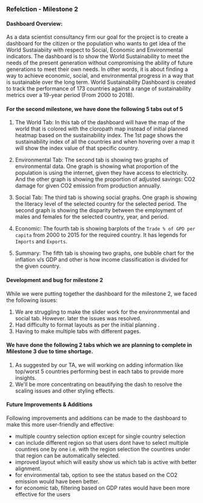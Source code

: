 ### Refelction - Milestone 2

#### Dashboard Overview:

As a data scientist consultancy firm our goal for the project is to create a dashboard for the citizen or the population who wants to get idea of the World Sustaiabiity with respect to Social, Economic and Environmental indicators. The dashboard is to show the World Sustainability to meet the needs of the present generation without compromising the ability of future generations to meet their own needs. In other words, it is about finding a way to achieve economic, social, and environmental progress in a way that is sustainable over the long term. World Sustainability Dashboard is created to track the performance of 173 countries against a range of sustainability metrics over a 19-year period (From 2000 to 2018).

#### For the second milestone, we have done the following 5 tabs out of 5

1. The World Tab: In this tab of the dashboard will have the map of the world that is colored with the cloropath map instead of initial planned heatmap based on the sustainability index. The 1st page shows the sustainability index of all the countries and when hovering over a map it will show the index value of that specific country.

2. Environmental Tab: The second tab is showing two graphs of environmental data. One graph is showing what proportion of the population is using the internet, given they have access to electricity. And the other graph is showing the proportion of adjusted savings: CO2 damage for given CO2 emission from production annually.

3. Social Tab: The third tab is showing social graphs. One graph is showing the literacy level of the selected country for the selected period. The second graph is showing the disparity between the employment of males and females for the selected country, year, and period.

4. Economic: The fourth tab is showing barplots of the `Trade % of GPD per capita` from 2000 to 2015 for the required country. It has legends for `Imports` and `Exports`.

5. Summary: The fifth tab is showing two graphs, one bubble chart for the inflation v/s GDP and other is how income classification is divided for the given country.

#### Development and bug for milestone 2

While we were putting together the dashboard for the milestone 2, we faced the following issues:
1. We are struggling to make the slider work for the environmmental and social tab. However. later the issues was resolved. 
2. Had difficulty to format layouts as per the initial planning .
3. Having to make multiple tabs with different pages.

#### We have done the following 2 tabs which we are planning to complete in Milestone 3 due to time shortage.

1. As suggested by our TA, we will working on adding information like top/worst 5 countries performing best in each tabs to provide more insights.
2. We'll be more concentrating on beautifying the dash to resolve the scaling issues and other styling effects.

#### Future Improvements & Additions

Following improvements and additions can be made to the dashboard to make this more user-friendly and effective:
- multiple country selection option except for single country selection
- can include different region so that users dont have to select multiple countires one by one i.e. with the region selection the countires under that region can be automatically selected.
- improved layout which will easity show us which tab is active with better alignment.
- for environmental tab, option to see the status based on the CO2 emission would have been better.
- for economic tab, filtering based on GDP rates would have been more effective for the users
